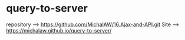 # query-to-server
repository --> https://github.com/MichalAW/16.Ajax-and-API.git
Site --> https://michalaw.github.io/query-to-server/
